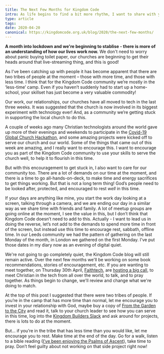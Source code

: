 ```yaml
---
title: The Next Few Months for Kingdom Code
intro: As life begins to find a bit more rhythm, I want to share with you our thinking for Kingdom Code over the next few months…
type: article
tags:
date: 2020-04-20
canonical: https://kingdomcode.org.uk/blog/2020/the-next-few-months/
---
```


**A month into lockdown and we're beginning to stablise - there is more of an understanding of how our lives work now.** We don't need to worry about panic buying toilet paper, our churches are beginning to get their heads around that live-streaming thing, and this is good!

As I've been catching up with people it has become apparent that there are two tribes of people at the moment – those with more time, and those with less time. I think that for the Kingdom Code community we’re mostly in the ‘less-time’ camp. Even if you haven’t suddenly had to start up a home-school, your skillset has just become a very valuable commodity!

Our work, our relationships, our churches have all moved to tech in the last three weeks. It was suggested that the church is now involved in its biggest experiment with technology ever! And, as a community we’re getting stuck in supporting the local church to do this.

A couple of weeks ago many Christian technologists around the world gave up more of their evenings and weekends to participate in the [Covid-19 Global Church Hackathon](https://www.covidhack.com/), and some amazing projects were kicked off to serve our church and our world. Some of the things that came out of this week are amazing, and I really want to encourage this. I want to encourage you as part of the Kingdom Code community to use your skills to serve the church well, to help it to flourish in this time.

But with this encouragement to get stuck in, I also want to care for our community too. There are a lot of demands on our time at the moment, and there is a time to go all-hands-on-deck, to make time and energy sacrifices to get things working. But that is not a long term thing! God’s people need to be looked after, protected, and encouraged to rest _well_ in this time.

If your days are anything like mine, you start the work day looking at a screen, talking through a camera, and we are ending our day in a similar way as we share time with friends and family. A lot of meetup groups are going online at the moment, I see the value in this, but I don’t think that Kingdom Code doesn’t need to add to this. Actually - I want to lead us in doing the reverse, let’s not add to the demands to spend more time in front of the screen, but instead use this time to encourage rest, sabbath, offline time. In our Leeds community we had the pattern of gathering on the last Monday of the month, in London we gathered on the first Monday. I've put those dates in my diary now as an evening of digital quiet.

We're not going to go completely quiet, the Kingdom Code blog will still remain active. Over the next few months we'll be working on some book recommendations, stories of encouragement, etc. If you are wanting to meet together, on Thursday 30th April, [Faithtech](https://faithtech.com), are [hosting a big call](https://www.eventbrite.com/e/faithtech-global-community-meetup-online-tickets-102822386526), to meet Christian in the tech from all over the world, to talk, and to pray together. As things begin to change, we'll review and change what we're doing to match.

At the top of this post I suggested that there were two tribes of people. If you’re in the camp that has more time than normal, let me encourage you to invest in your relationship with God, maybe buy a copy of [From the Garden to the City](https://www.amazon.co.uk/Garden-City-Dyer-John/dp/0825426685/) and read it, talk to your church leader to see how you can serve in this time, log into the [Kingdom Builders Slack](http://kingdombuilders.io/) and ask around for projects, there is lots to do at the moment.

But… if you’re in the tribe that has less time than you would like, let me encourage you to rest. Make time at the end of the day. Go for a walk, listen to a bible reading ([I’ve been enjoying the Psalms of Ascent](https://jamesdoc.com/blog/2020/psalm-130/)), take time to pray. Don’t feel guilty about not working on that side project right now!
